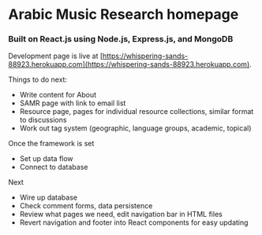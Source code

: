 # Arabic Music Research homepage

### Built on React.js using Node.js, Express.js, and MongoDB

Development page is live at [https://whispering-sands-88923.herokuapp.com](https://whispering-sands-88923.herokuapp.com).

Things to do next:
* Write content for About
* SAMR page with link to email list
* Resource page, pages for individual resource collections, similar format to discussions
* Work out tag system (geographic, language groups, academic, topical)

Once the framework is set
* Set up data flow
* Connect to database

Next
* Wire up database
* Check comment forms, data persistence
* Review what pages we need, edit navigation bar in HTML files
* Revert navigation and footer into React components for easy updating
